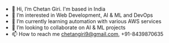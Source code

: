- 👋 Hi, I’m Chetan Giri. I'm based in India
- 👀 I’m interested in Web Development, AI & ML and DevOps
- 🌱 I’m currently learning automation with various AWS services
- 💞️ I’m looking to collaborate on AI & ML projects
- 📫 How to reach me chetangiri9@gmail.com, +91-8439870635

<!---
chetangiri9/chetangiri9 is a ✨ special ✨ repository because its `README.md` (this file) appears on your GitHub profile.
You can click the Preview link to take a look at your changes.
--->
